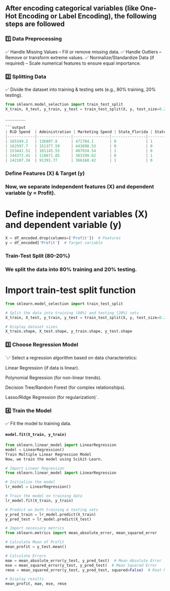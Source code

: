 ## After encoding categorical variables (like One-Hot Encoding or Label Encoding), the following steps are followed
### 1️⃣ Data Preprocessing
✅ Handle Missing Values – Fill or remove missing data.
✅ Handle Outliers – Remove or transform extreme values.
✅ Normalize/Standardize Data (if required) – Scale numerical features to ensure equal importance.
### 2️⃣ Splitting Data
✅ Divide the dataset into training & testing sets (e.g., 80% training, 20% testing).
```python
from sklearn.model_selection import train_test_split
X_train, X_test, y_train, y_test = train_test_split(X, y, test_size=0.2, random_state=42)

_________

```output
| R&D Spend  | Administration | Marketing Spend | State_Florida | State_New York | Profit     |
|------------|---------------|----------------|---------------|---------------|------------|
| 165349.2   | 136897.8      | 471784.1       | 0             | 1             | 192261.83  |
| 162597.7   | 151377.59     | 443898.53      | 0             | 0             | 191792.06  |
| 153441.51  | 101145.55     | 407934.54      | 1             | 0             | 191050.39  |
| 144372.41  | 118671.85     | 383199.62      | 0             | 1             | 182901.99  |
| 142107.34  | 91391.77      | 366168.42      | 1             | 0             | 166187.94  |
```
### Define Features (X) & Target (y)
### Now, we separate independent features (X) and dependent variable (y = Profit).
# Define independent variables (X) and dependent variable (y)
```python
X = df_encoded.drop(columns=['Profit'])  # Features
y = df_encoded['Profit']  # Target variable
```
### Train-Test Split (80-20%)
### We split the data into 80% training and 20% testing.
# Import train-test split function
``` python
from sklearn.model_selection import train_test_split  

# Split the data into training (80%) and testing (20%) sets
X_train, X_test, y_train, y_test = train_test_split(X, y, test_size=0.2, random_state=42)

# Display dataset sizes
X_train.shape, X_test.shape, y_train.shape, y_test.shape
```
### 3️⃣ Choose Regression Model
`✅ Select a regression algorithm based on data characteristics:

Linear Regression (if data is linear).

Polynomial Regression (for non-linear trends).

Decision Tree/Random Forest (for complex relationships).

Lasso/Ridge Regression (for regularization)`.

### 4️⃣ Train the Model
✅ Fit the model to training data.
#### `model.fit(X_train, y_train)`

```python
from sklearn.linear_model import LinearRegression
model = LinearRegression()
Train Multiple Linear Regression Model
Now, we train the model using Scikit-Learn.
```
```python
# Import Linear Regression
from sklearn.linear_model import LinearRegression  

# Initialize the model
lr_model = LinearRegression()  

# Train the model on training data
lr_model.fit(X_train, y_train)  

# Predict on both training & testing sets
y_pred_train = lr_model.predict(X_train)  
y_pred_test = lr_model.predict(X_test)
```
```python
# Import necessary metrics
from sklearn.metrics import mean_absolute_error, mean_squared_error  

# Calculate Mean of Profit
mean_profit = y_test.mean()

# Calculate Errors
mae = mean_absolute_error(y_test, y_pred_test)  # Mean Absolute Error
mse = mean_squared_error(y_test, y_pred_test)  # Mean Squared Error
rmse = mean_squared_error(y_test, y_pred_test, squared=False)  # Root Mean Squared Error

# Display results
mean_profit, mae, mse, rmse
```


